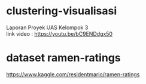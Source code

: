 # clustering-visualisasi
Laporan Proyek UAS Kelompok 3
<br>
link video : https://youtu.be/bC9ENDdgx50
# dataset ramen-ratings 
https://www.kaggle.com/residentmario/ramen-ratings
